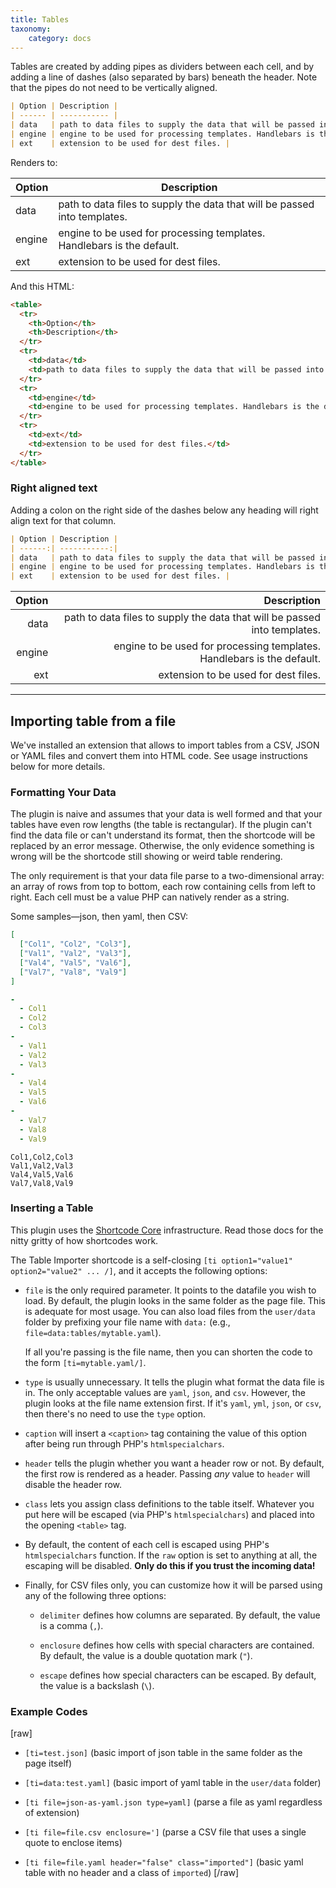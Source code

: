 ```yaml
---
title: Tables
taxonomy:
    category: docs
---
```


Tables are created by adding pipes as dividers between each cell, and by adding a line of dashes (also separated by bars) beneath the header. Note that the pipes do not need to be vertically aligned.


```markdown
| Option | Description |
| ------ | ----------- |
| data   | path to data files to supply the data that will be passed into templates. |
| engine | engine to be used for processing templates. Handlebars is the default. |
| ext    | extension to be used for dest files. |
```

Renders to:

| Option | Description |
| ------ | ----------- |
| data   | path to data files to supply the data that will be passed into templates. |
| engine | engine to be used for processing templates. Handlebars is the default. |
| ext    | extension to be used for dest files. |

And this HTML:

```html
<table>
  <tr>
    <th>Option</th>
    <th>Description</th>
  </tr>
  <tr>
    <td>data</td>
    <td>path to data files to supply the data that will be passed into templates.</td>
  </tr>
  <tr>
    <td>engine</td>
    <td>engine to be used for processing templates. Handlebars is the default.</td>
  </tr>
  <tr>
    <td>ext</td>
    <td>extension to be used for dest files.</td>
  </tr>
</table>
```

### Right aligned text

Adding a colon on the right side of the dashes below any heading will right align text for that column.

```markdown
| Option | Description |
| ------:| -----------:|
| data   | path to data files to supply the data that will be passed into templates. |
| engine | engine to be used for processing templates. Handlebars is the default. |
| ext    | extension to be used for dest files. |
```

| Option | Description |
| ------:| -----------:|
| data   | path to data files to supply the data that will be passed into templates. |
| engine | engine to be used for processing templates. Handlebars is the default. |
| ext    | extension to be used for dest files. |

---
## Importing table from a file
We've installed an extension that allows to import tables from a CSV, JSON or YAML files and convert them into HTML code. See usage instructions below for more details.

### Formatting Your Data

The plugin is naive and assumes that your data is well formed and that your tables have even row lengths (the table is rectangular). If the plugin can't find the data file or can't understand its format, then the shortcode will be replaced by an error message. Otherwise, the only evidence something is wrong will be the shortcode still showing or weird table rendering.

The only requirement is that your data file parse to a two-dimensional array: an array of rows from top to bottom, each row containing cells from left to right. Each cell must be a value PHP can natively render as a string.

Some samples—json, then yaml, then CSV:

```json
[
  ["Col1", "Col2", "Col3"],
  ["Val1", "Val2", "Val3"],
  ["Val4", "Val5", "Val6"],
  ["Val7", "Val8", "Val9"]
]
```

```yaml
-
  - Col1
  - Col2
  - Col3
-
  - Val1
  - Val2
  - Val3
-
  - Val4
  - Val5
  - Val6
-
  - Val7
  - Val8
  - Val9
```

```csv
Col1,Col2,Col3
Val1,Val2,Val3
Val4,Val5,Val6
Val7,Val8,Val9
```

### Inserting a Table

This plugin uses the [Shortcode Core](https://github.com/getgrav/grav-plugin-shortcode-core) infrastructure. Read those docs for the nitty gritty of how shortcodes work.

The Table Importer shortcode is a self-closing `[ti option1="value1" option2="value2" ... /]`, and it accepts the following options:

* `file` is the only required parameter. It points to the datafile you wish to load. By default, the plugin looks in the same folder as the page file. This is adequate for most usage. You can also load files from the `user/data` folder by prefixing your file name with `data:` (e.g., `file=data:tables/mytable.yaml`). 

  If all you're passing is the file name, then you can shorten the code to the form `[ti=mytable.yaml/]`.

* `type` is usually unnecessary. It tells the plugin what format the data file is in. The only acceptable values are `yaml`, `json`, and `csv`. However, the plugin looks at the file name extension first. If it's `yaml`, `yml`, `json`, or `csv`, then there's no need to use the `type` option. 

* `caption` will insert a `<caption>` tag containing the value of this option after being run through PHP's `htmlspecialchars`.

* `header` tells the plugin whether you want a header row or not. By default, the first row is rendered as a header. Passing *any* value to `header` will disable the header row.

* `class` lets you assign class definitions to the table itself. Whatever you put here will be escaped (via PHP's `htmlspecialchars`) and placed into the opening `<table>` tag.

* By default, the content of each cell is escaped using PHP's `htmlspecialchars` function. If the `raw` option is set to anything at all, the escaping will be disabled. **Only do this if you trust the incoming data!**

* Finally, for CSV files only, you can customize how it will be parsed using any of the following three options:

  * `delimiter` defines how columns are separated. By default, the value is a comma (`,`).

  * `enclosure` defines how cells with special characters are contained. By default, the value is a double quotation mark (`"`).

  * `escape` defines how special characters can be escaped. By default, the value is a backslash (`\`).

### Example Codes
[raw]
* `[ti=test.json]` (basic import of json table in the same folder as the page itself)

* `[ti=data:test.yaml]` (basic import of yaml table in the `user/data` folder)

* `[ti file=json-as-yaml.json type=yaml]` (parse a file as yaml regardless of extension)

* `[ti file=file.csv enclosure=']` (parse a CSV file that uses a single quote to enclose items)

* `[ti file=file.yaml header="false" class="imported"]` (basic yaml table with no header and a class of `imported`)
[/raw]